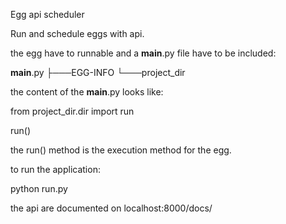 Egg api scheduler

Run and schedule eggs with api.

the egg have to runnable and a __main__.py file have to be included:

  __main__.py
├───EGG-INFO
└───project_dir
 
 the content of the __main__.py looks like:
 
from project_dir.dir import run

run()

the run() method is the execution method for the egg.



to run the application:

python run.py


the api are documented on localhost:8000/docs/